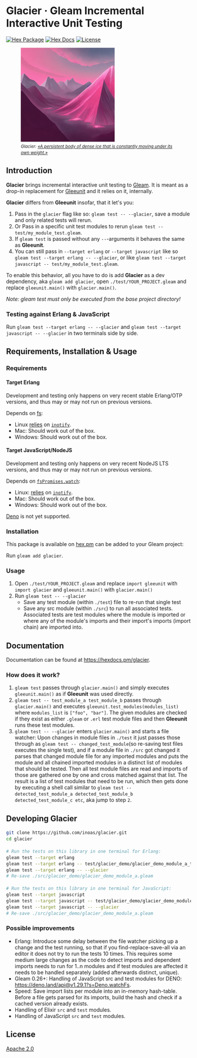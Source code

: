 # Glacier · Gleam Incremental Interactive Unit Testing

[![Hex Package](https://img.shields.io/hexpm/v/glacier?color=ffaff3&label=%F0%9F%93%A6)](https://hex.pm/packages/glacier)
[![Hex Docs](https://img.shields.io/badge/hex-docs-ffaff3?label=%F0%9F%93%9A)](https://hexdocs.pm/glacier/)
[![License](https://img.shields.io/hexpm/l/glacier?color=ffaff3&label=%F0%9F%93%83)](https://github.com/inoas/glacier/blob/main/LICENSE)

<figure>
	<img src="https://raw.githubusercontent.com/inoas/glacier/main/glacier-logo.png" alt="Glacier Logo" style="max-height: 33vh; width: auto; height: auto" width="480" height="480"/>
  <figcaption><i><small>Glacier: <a href="https://en.wikipedia.org/wiki/Glacier">«A persistent body of dense ice that is constantly moving under its own weight.»</a></small></i></figcaption>
</figure>

## Introduction

**Glacier** brings incremental interactive unit testing to [Gleam](https://gleam.run).
It is meant as a drop-in replacement for [Gleeunit](https://hexdocs.pm/gleeunit) and it relies on it, internally.

**Glacier** differs from **Gleeunit** insofar, that it let's you:

1. Pass in the `glacier` flag like so: `gleam test -- --glacier`, save a module and only related tests will rerun.
2. Or Pass in a specific unit test modules to rerun `gleam test -- test/my_module_test.gleam`.
3. If `gleam test` is passed without any `--`-arguments it behaves the same as **Gleeunit**.
4. You can still pass in `--target erlang` or `--target javascript` like so `gleam test --target erlang -- --glacier`, or like `gleam test --target javascript -- test/my_module_test.gleam`.

To enable this behavior, all you have to do is add **Glacier** as a dev dependency, aka `gleam add glacier`, open `./test/YOUR_PROJECT.gleam` and replace `gleeunit.main()` with `glacier.main()`.

*Note: gleam test must only be executed from the base project directory!*

### Testing against Erlang & JavaScript

Run `gleam test --target erlang -- --glacier` and `gleam test --target javascript -- --glacier` in two terminals side by side.

## Requirements, Installation & Usage

### Requirements

#### Target Erlang

Development and testing only happens on very recent stable Erlang/OTP versions, and thus may or may not run on previous versions.

Depends on [fs](https://hexdocs.pm/fs/):

- Linux [relies](https://github.com/synrc/fs#backends) on [`inotify`](https://en.wikipedia.org/wiki/Inotify).
- Mac: Should work out of the box.
- Windows: Should work out of the box.

#### Target JavaScript/NodeJS

Development and testing only happens on very recent NodeJS LTS versions, and thus may or may not run on previous versions.

Depends on [`fsPromises.watch`](https://nodejs.org/api/fs.html#fspromiseswatchfilename-options):

- Linux: [relies](https://nodejs.org/docs/latest-v18.x/api/fs.html#fs_caveats) on [`inotify`](https://en.wikipedia.org/wiki/Inotify).
- Mac: Should work out of the box.
- Windows: Should work out of the box.

[Deno](https://deno.land) is not yet supported.

### Installation

This package is available on [hex.pm](https://hex.pm) can be added to your Gleam project:

Run `gleam add glacier`.

### Usage

1. Open `./test/YOUR_PROJECT.gleam` and replace `import gleeunit` with `import glacier` and `gleeunit.main()` with `glacier.main()`
2. Run `gleam test -- --glacier`
   - Save any test module (within `./test`) file to re-run that single test
   - Save any src module (within `./src`) to run all associated tests. Associated tests are test modules where the module is imported or where any of the module's imports and their import's imports (import chain) are imported into.

## Documentation

Documentation can be found at <https://hexdocs.pm/glacier>.

### How does it work?

1. `gleam test` passes through `glacier.main()` and simply executes `gleeunit.main()` as if **Gleeunit** was used directly.
2. `gleam test -- test_module_a test_module_b` passes through `glacier.main()` and executes `gleeunit.test_modules(modules_list)` where `modules_list` is `["foo", "bar"]`. The given modules are checked if they exist as either `.gleam` or `.erl` test module files and then **Gleeunit** runs these test modules.
3. `gleam test -- --glacier` enters `glacier.main()` and starts a file watcher: Upon changes in module files in `./test` it just passes those through as `gleam test -- changed_test_module`(so re-saving test files executes the single test), and if a module file in `./src` got changed it parses that changed module file for any imported modules and puts the module and all chained imported modules in a distinct list of modules that should be tested. Then all test module files are read and imports of those are gathered one by one and cross matched against that list. The result is a list of test modules that need to be run, which then gets done by executing a shell call similar to `gleam test -- detected_test_module_a detected_test_module_b detected_test_module_c etc`, aka jump to step `2`.

## Developing Glacier

```sh
git clone https://github.com/inoas/glacier.git
cd glacier

# Run the tests on this library in one terminal for Erlang:
gleam test --target erlang
gleam test --target erlang -- test/glacier_demo/glacier_demo_module_a_test.gleam
gleam test --target erlang -- --glacier
# Re-save ./src/glacier_demo/glacier_demo_module_a.gleam

# Run the tests on this library in one terminal for JavaScript:
gleam test --target javascript
gleam test --target javascript -- test/glacier_demo/glacier_demo_module_a_test.gleam
gleam test --target javascript -- --glacier
# Re-save ./src/glacier_demo/glacier_demo_module_a.gleam
```

### Possible improvements

- Erlang: Introduce some delay between the file watcher picking up a change and the test running, so that if you find-replace-save-all via an editor it does not try to run the tests 10 times. This requires some medium large changes as the code to detect imports and dependent imports needs to run for 1..n modules and if test modules are affected it needs to be handled separately (added afterwards distinct, unique).
- Gleam 0.26+: Handling of JavaScript src and test modules for DENO: <https://deno.land/api@v1.29.1?s=Deno.watchFs>.
- Speed: Save import lists per module into an in-memory hash-table. Before a file gets parsed for its imports, build the hash and check if a cached version already exists.
- Handling of Elixir `src` and `test` modules.
- Handling of JavaScript `src` and `test` modules.

## License

[Apache 2.0](./LICENSE)

